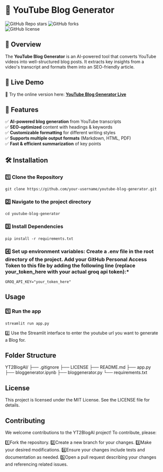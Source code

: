 
# 🎥 YouTube Blog Generator  
![GitHub Repo stars](https://img.shields.io/github/stars/ShivaniParekh/1-BlogGenerator)
![GitHub forks](https://img.shields.io/github/forks/ShivaniParekh/1-BlogGenerator)  
![GitHub license](https://img.shields.io/github/license/ShivaniParekh/1-BlogGenerator)  

## 📌 Overview  
The **YouTube Blog Generator** is an AI-powered tool that converts YouTube videos into well-structured blog posts. It extracts key insights from a video's transcript and formats them into an SEO-friendly article.  

## 🎥 Live Demo  
🚀 Try the online version here: **[YouTube Blog Generator Live](https://shivaniparekh-yt2blogai.streamlit.app/)**  

## 🚀 Features  
✅ **AI-powered blog generation** from YouTube transcripts  
✅ **SEO-optimized** content with headings & keywords  
✅ **Customizable formatting** for different writing styles  
✅ **Supports multiple output formats** (Markdown, HTML, PDF)  
✅ **Fast & efficient summarization** of key points  

## 🛠️ Installation  

### **1️⃣ Clone the Repository**  

```
git clone https://github.com/your-username/youtube-blog-generator.git
```


### **2️⃣ Navigate to the project directory**

```
cd youtube-blog-generator
```


### **3️⃣ Install Dependencies**

```
pip install -r requirements.txt
``` 

### **4️⃣ Set up environment variables: Create a .env file in the root directory of the project. Add your GitHub Personal Access Token to this file by adding the following line (replace your_token_here with your actual groq api token):***

```
GROQ_API_KEY="your_token_here"
```

## Usage
### **1️⃣ Run the app**

```
streamlit run app.py
```

2️⃣ Use the Streamlit interface to enter the youtube url you want to generate a Blog for.


## Folder Structure
YT2BlogAI/
├── .gitignore
├── LICENSE
├── README.md
├── app.py
├── bloggenerator.ipynb
├── bloggenerator.py
└── requirements.txt

## License
This project is licensed under the MIT License. See the LICENSE file for details.

## Contributing
We welcome contributions to the YT2BlogAI project! To contribute, please:

1️⃣Fork the repository.
2️⃣Create a new branch for your changes.
3️⃣Make your desired modifications.
4️⃣Ensure your changes include tests and documentation as needed.
5️⃣Open a pull request describing your changes and referencing related issues.
